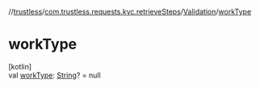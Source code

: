 //[trustless](../../../index.md)/[com.trustless.requests.kyc.retrieveSteps](../index.md)/[Validation](index.md)/[workType](work-type.md)

# workType

[kotlin]\
val [workType](work-type.md): [String](https://kotlinlang.org/api/latest/jvm/stdlib/kotlin/-string/index.html)? = null
